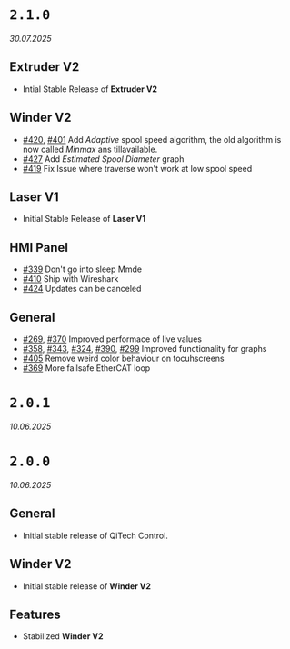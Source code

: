 # `2.1.0`
*30.07.2025*

## Extruder V2
- Intial Stable Release of **Extruder V2**

## Winder V2
- [#420](https://github.com/qitechgmbh/control/pull/429), [#401](https://github.com/qitechgmbh/control/pull/401) Add *Adaptive* spool speed algorithm, the old algorithm is now called *Minmax* ans tillavailable.
- [#427](https://github.com/qitechgmbh/control/pull/427) Add *Estimated Spool Diameter* graph
- [#419](https://github.com/qitechgmbh/control/pull/419) Fix Issue where traverse won't work at low spool speed

## Laser V1
- Initial Stable Release of **Laser V1**

## HMI Panel
- [#339](https://github.com/qitechgmbh/control/pull/338) Don't go into sleep Mmde 
- [#410](https://github.com/qitechgmbh/control/pull/410) Ship with Wireshark 
- [#424](https://github.com/qitechgmbh/control/pull/424) Updates can be canceled

## General
- [#269](https://github.com/qitechgmbh/control/pull/269), [#370](https://github.com/qitechgmbh/control/pull/370) Improved performace of live values
- [#358](https://github.com/qitechgmbh/control/pull/358), [#343](https://github.com/qitechgmbh/control/pull/343), [#324](https://github.com/qitechgmbh/control/pull/324), [#390](https://github.com/qitechgmbh/control/pull/390), [#299](https://github.com/qitechgmbh/control/pull/299) Improved functionality for graphs
- [#405](https://github.com/qitechgmbh/control/pull/405) Remove weird color behaviour on tocuhscreens
- [#369](https://github.com/qitechgmbh/control/pull/369) More failsafe EtherCAT loop

# `2.0.1`
*10.06.2025*

# `2.0.0`
*10.06.2025*

## General
- Initial stable release of QiTech Control.
 
## Winder V2
- Initial stable release of **Winder V2**

## Features 
- Stabilized **Winder V2**